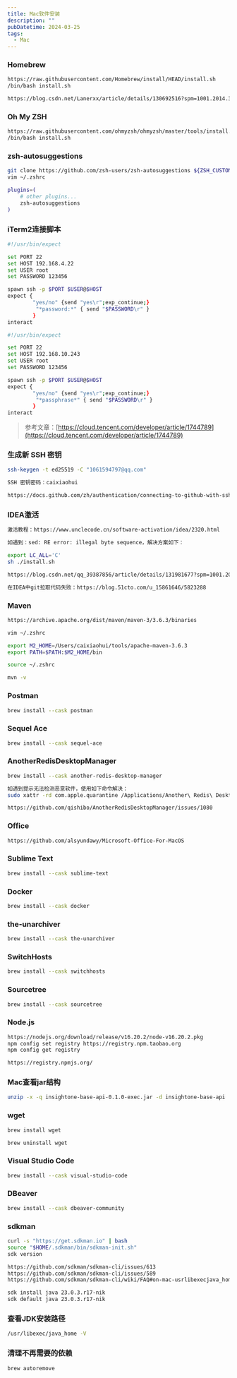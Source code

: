 ```yaml
---
title: Mac软件安装
description: ""
pubDatetime: 2024-03-25
tags:
  - Mac
---
```


### Homebrew
```bash
https://raw.githubusercontent.com/Homebrew/install/HEAD/install.sh
/bin/bash install.sh

https://blog.csdn.net/Lanerxx/article/details/130692516?spm=1001.2014.3001.5502
```
### Oh My ZSH
```bash
https://raw.githubusercontent.com/ohmyzsh/ohmyzsh/master/tools/install.sh
/bin/bash install.sh
```
### zsh-autosuggestions
```bash
git clone https://github.com/zsh-users/zsh-autosuggestions ${ZSH_CUSTOM:-~/.oh-my-zsh/custom}/plugins/zsh-autosuggestions
vim ~/.zshrc

plugins=( 
    # other plugins...
    zsh-autosuggestions
)
```
### iTerm2连接脚本
```bash
#!/usr/bin/expect

set PORT 22
set HOST 192.168.4.22
set USER root
set PASSWORD 123456

spawn ssh -p $PORT $USER@$HOST
expect {
        "yes/no" {send "yes\r";exp_continue;}
         "*password:*" { send "$PASSWORD\r" }
        }
interact
```
```bash
#!/usr/bin/expect

set PORT 22
set HOST 192.168.10.243
set USER root
set PASSWORD 123456

spawn ssh -p $PORT $USER@$HOST
expect {
        "yes/no" {send "yes\r";exp_continue;}
         "*passphrase*" { send "$PASSWORD\r" }
        }
interact
```
> 参考文章：[https://cloud.tencent.com/developer/article/1744789](https://cloud.tencent.com/developer/article/1744789)

### 生成新 SSH 密钥
```bash
ssh-keygen -t ed25519 -C "1061594797@qq.com"

SSH 密钥密码：caixiaohui

https://docs.github.com/zh/authentication/connecting-to-github-with-ssh/generating-a-new-ssh-key-and-adding-it-to-the-ssh-agent
```
### IDEA激活
```bash
激活教程：https://www.unclecode.cn/software-activation/idea/2320.html

如遇到：sed: RE error: illegal byte sequence，解决方案如下：

export LC_ALL='C'
sh ./install.sh

https://blog.csdn.net/qq_39387856/article/details/131981677?spm=1001.2014.3001.5502

在IDEA中git拉取代码失败：https://blog.51cto.com/u_15861646/5823288
```
### Maven
```bash
https://archive.apache.org/dist/maven/maven-3/3.6.3/binaries

vim ~/.zshrc

export M2_HOME=/Users/caixiaohui/tools/apache-maven-3.6.3
export PATH=$PATH:$M2_HOME/bin

source ~/.zshrc

mvn -v
```
### Postman
```bash
brew install --cask postman
```
### Sequel Ace
```bash
brew install --cask sequel-ace
```
### AnotherRedisDesktopManager
```bash
brew install --cask another-redis-desktop-manager

如遇到提示无法检测恶意软件，使用如下命令解决：
sudo xattr -rd com.apple.quarantine /Applications/Another\ Redis\ Desktop\ Manager.app

https://github.com/qishibo/AnotherRedisDesktopManager/issues/1080
```
### Office
```bash
https://github.com/alsyundawy/Microsoft-Office-For-MacOS
```
### Sublime Text
```bash
brew install --cask sublime-text
```
### Docker
```bash
brew install --cask docker
```
### the-unarchiver
```bash
brew install --cask the-unarchiver
```
### SwitchHosts
```bash
brew install --cask switchhosts
```
### Sourcetree
```bash
brew install --cask sourcetree
```
### Node.js
```bash
https://nodejs.org/download/release/v16.20.2/node-v16.20.2.pkg
npm config set registry https://registry.npm.taobao.org
npm config get registry

https://registry.npmjs.org/
```
### Mac查看jar结构
```bash
unzip -x -q insightone-base-api-0.1.0-exec.jar -d insightone-base-api
```
### wget
```bash
brew install wget

brew uninstall wget
```
### Visual Studio Code
```bash
brew install --cask visual-studio-code
```
### DBeaver
```bash
brew install --cask dbeaver-community
```
### sdkman
```bash
curl -s "https://get.sdkman.io" | bash
source "$HOME/.sdkman/bin/sdkman-init.sh"
sdk version

https://github.com/sdkman/sdkman-cli/issues/613
https://github.com/sdkman/sdkman-cli/issues/589
https://github.com/sdkman/sdkman-cli/wiki/FAQ#on-mac-usrlibexecjava_home-does-not-detect-alternatives-installed-by-sdkman-what-can-i-do

sdk install java 23.0.3.r17-nik
sdk default java 23.0.3.r17-nik
```
### 查看JDK安装路径
```bash
/usr/libexec/java_home -V
```
### 清理不再需要的依赖
```bash
brew autoremove
```
